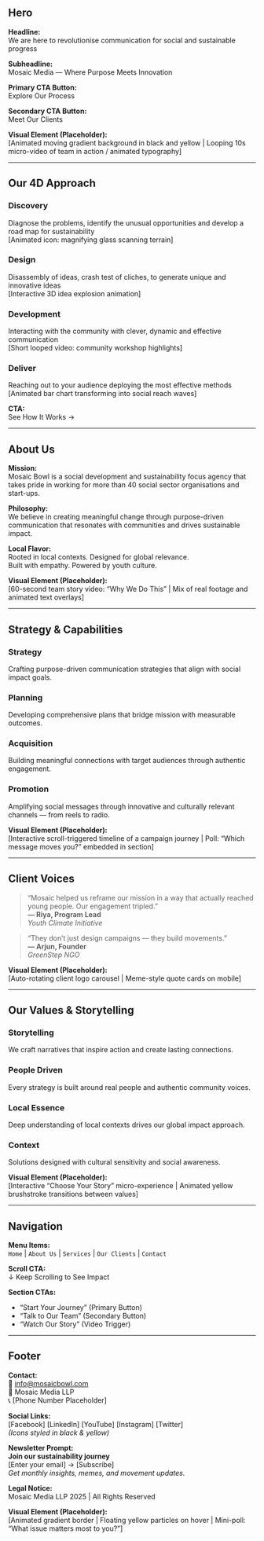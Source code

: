 <!-- HERO SECTION -->
## Hero
**Headline:**  
We are here to revolutionise communication for social and sustainable progress

**Subheadline:**  
Mosaic Media — Where Purpose Meets Innovation

**Primary CTA Button:**  
Explore Our Process

**Secondary CTA Button:**  
Meet Our Clients

**Visual Element (Placeholder):**  
[Animated moving gradient background in black and yellow | Looping 10s micro-video of team in action / animated typography]

---

<!-- PROCESS SECTION -->
## Our 4D Approach

### Discovery  
Diagnose the problems, identify the unusual opportunities and develop a road map for sustainability  
[Animated icon: magnifying glass scanning terrain]

### Design  
Disassembly of ideas, crash test of cliches, to generate unique and innovative ideas  
[Interactive 3D idea explosion animation]

### Development  
Interacting with the community with clever, dynamic and effective communication  
[Short looped video: community workshop highlights]

### Deliver  
Reaching out to your audience deploying the most effective methods  
[Animated bar chart transforming into social reach waves]

**CTA:**  
See How It Works →  

---

<!-- ABOUT SECTION -->
## About Us

**Mission:**  
Mosaic Bowl is a social development and sustainability focus agency that takes pride in working for more than 40 social sector organisations and start-ups.

**Philosophy:**  
We believe in creating meaningful change through purpose-driven communication that resonates with communities and drives sustainable impact.

**Local Flavor:**  
Rooted in local contexts. Designed for global relevance.  
Built with empathy. Powered by youth culture.

**Visual Element (Placeholder):**  
[60-second team story video: “Why We Do This” | Mix of real footage and animated text overlays]

---

<!-- STRATEGY & CAPABILITIES SECTION -->
## Strategy & Capabilities

### Strategy  
Crafting purpose-driven communication strategies that align with social impact goals.

### Planning  
Developing comprehensive plans that bridge mission with measurable outcomes.

### Acquisition  
Building meaningful connections with target audiences through authentic engagement.

### Promotion  
Amplifying social messages through innovative and culturally relevant channels — from reels to radio.

**Visual Element (Placeholder):**  
[Interactive scroll-triggered timeline of a campaign journey | Poll: “Which message moves you?” embedded in section]

---

<!-- CLIENT TESTIMONIALS SECTION -->
## Client Voices

> “Mosaic helped us reframe our mission in a way that actually reached young people. Our engagement tripled.”  
> **— Riya, Program Lead**  
> *Youth Climate Initiative*

> “They don’t just design campaigns — they build movements.”  
> **— Arjun, Founder**  
> *GreenStep NGO*

**Visual Element (Placeholder):**  
[Auto-rotating client logo carousel | Meme-style quote cards on mobile]

---

<!-- BRAND VALUES & STORYTELLING SECTION -->
## Our Values & Storytelling

### Storytelling  
We craft narratives that inspire action and create lasting connections.

### People Driven  
Every strategy is built around real people and authentic community voices.

### Local Essence  
Deep understanding of local contexts drives our global impact approach.

### Context  
Solutions designed with cultural sensitivity and social awareness.

**Visual Element (Placeholder):**  
[Interactive “Choose Your Story” micro-experience | Animated yellow brushstroke transitions between values]

---

<!-- NAVIGATION & CTAs -->
## Navigation

**Menu Items:**  
`Home` | `About Us` | `Services` | `Our Clients` | `Contact`

**Scroll CTA:**  
↓ Keep Scrolling to See Impact

**Section CTAs:**  
- “Start Your Journey” (Primary Button)  
- “Talk to Our Team” (Secondary Button)  
- “Watch Our Story” (Video Trigger)

---

<!-- FOOTER -->
## Footer

**Contact:**  
📧 info@mosaicbowl.com  
📍 Mosaic Media LLP  
📞 [Phone Number Placeholder]

**Social Links:**  
[Facebook] [LinkedIn] [YouTube] [Instagram] [Twitter]  
*(Icons styled in black & yellow)*

**Newsletter Prompt:**  
**Join our sustainability journey**  
[Enter your email] → [Subscribe]  
*Get monthly insights, memes, and movement updates.*

**Legal Notice:**  
Mosaic Media LLP 2025 | All Rights Reserved

**Visual Element (Placeholder):**  
[Animated gradient border | Floating yellow particles on hover | Mini-poll: “What issue matters most to you?”]
